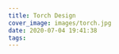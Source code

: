 ```yaml
---
title: Torch Design
cover_image: images/torch.jpg
date: 2020-07-04 19:41:38
tags:
---
```


<p style=" max-text-align: center;">
<img alt="" src="https://s2.loli.net/2022/01/14/aSM1pi8GfI3EoOr.jpg"  /></p>

<p style=" max-text-align: center;">
<img alt="" src="https://s2.loli.net/2022/01/14/ZxVUm5XYkRF4Oze.jpg"  /></p>

<p style=" max-text-align: center;">
<img alt="" src="https://s2.loli.net/2022/01/14/TFQgEpRqXjtIdiy.jpg"  /></p>